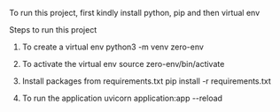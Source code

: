 To run this project, first kindly install python, pip and then virtual env

Steps to run this project

1. To create a virtual env
    python3 -m venv zero-env

2. To activate the virtual env
    source zero-env/bin/activate

3. Install packages from requirements.txt
    pip install -r requirements.txt

4. To run the application
    uvicorn application:app --reload
